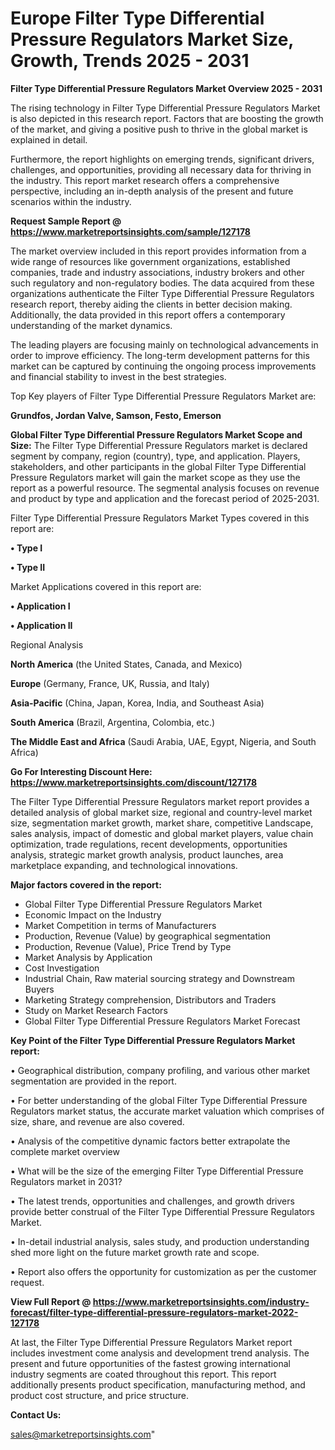 # Europe Filter Type Differential Pressure Regulators Market Size, Growth, Trends 2025 - 2031

<Strong> Filter Type Differential Pressure Regulators Market Overview 2025 - 2031</strong>

The rising technology in Filter Type Differential Pressure Regulators Market is also depicted in this research report. Factors that are boosting the growth of the market, and giving a positive push to thrive in the global market is explained in detail.

Furthermore, the report highlights on emerging trends, significant drivers, challenges, and opportunities, providing all necessary data for thriving in the industry. This report market research offers a comprehensive perspective, including an in-depth analysis of the present and future scenarios within the industry.

<strong>Request Sample Report @ <a href=https://www.marketreportsinsights.com/sample/127178>https://www.marketreportsinsights.com/sample/127178</a></strong>

The market overview included in this report provides information from a wide range of resources like government organizations, established companies, trade and industry associations, industry brokers and other such regulatory and non-regulatory bodies. The data acquired from these organizations authenticate the Filter Type Differential Pressure Regulators research report, thereby aiding the clients in better decision making. Additionally, the data provided in this report offers a contemporary understanding of the market dynamics.

The leading players are focusing mainly on technological advancements in order to improve efficiency. The long-term development patterns for this market can be captured by continuing the ongoing process improvements and financial stability to invest in the best strategies.

Top Key players of Filter Type Differential Pressure Regulators Market are:

<strong>Grundfos, Jordan Valve, Samson, Festo, Emerson</strong>

<strong><b>Global Filter Type Differential Pressure Regulators Market Scope and Size:</b></strong>
The Filter Type Differential Pressure Regulators market is declared segment by company, region (country), type, and application. Players, stakeholders, and other participants in the global Filter Type Differential Pressure Regulators market will gain the market scope as they use the report as a powerful resource. The segmental analysis focuses on revenue and product by type and application and the forecast period of 2025-2031.

Filter Type Differential Pressure Regulators Market Types covered in this report are:

<strong>• Type I

• Type II</strong>

Market Applications covered in this report are:

<strong>• Application I

• Application II</strong> 

Regional Analysis

<strong>North America</strong> (the United States, Canada, and Mexico)

<strong>Europe</strong> (Germany, France, UK, Russia, and Italy)

<strong>Asia-Pacific</strong> (China, Japan, Korea, India, and Southeast Asia)

<strong>South America</strong> (Brazil, Argentina, Colombia, etc.)

<strong>The Middle East and Africa</strong> (Saudi Arabia, UAE, Egypt, Nigeria, and South Africa)

<strong>Go For Interesting Discount Here: <a href=https://www.marketreportsinsights.com/discount/127178>https://www.marketreportsinsights.com/discount/127178</a></strong>

The Filter Type Differential Pressure Regulators market report provides a detailed analysis of global market size, regional and country-level market size, segmentation market growth, market share, competitive Landscape, sales analysis, impact of domestic and global market players, value chain optimization, trade regulations, recent developments, opportunities analysis, strategic market growth analysis, product launches, area marketplace expanding, and technological innovations.

<strong><b>Major factors covered in the report:</b></strong>
<ul>
  <li>Global Filter Type Differential Pressure Regulators Market </li>
  <li>Economic Impact on the Industry</li>
  <li>Market Competition in terms of Manufacturers</li>
  <li>Production, Revenue (Value) by geographical segmentation</li>
  <li>Production, Revenue (Value), Price Trend by Type</li>
  <li>Market Analysis by Application</li>
  <li>Cost Investigation</li>
  <li>Industrial Chain, Raw material sourcing strategy and Downstream Buyers</li>
  <li>Marketing Strategy comprehension, Distributors and Traders</li>
  <li>Study on Market Research Factors</li>
  <li>Global Filter Type Differential Pressure Regulators Market Forecast</li>
</ul>

<strong><b>Key Point of the Filter Type Differential Pressure Regulators Market report:</b></strong>

• Geographical distribution, company profiling, and various other market segmentation are provided in the report.

• For better understanding of the global Filter Type Differential Pressure Regulators market status, the accurate market valuation which comprises of size, share, and revenue are also covered.

• Analysis of the competitive dynamic factors better extrapolate the complete market overview

• What will be the size of the emerging Filter Type Differential Pressure Regulators market in 2031?

• The latest trends, opportunities and challenges, and growth drivers provide better construal of the Filter Type Differential Pressure Regulators Market.

• In-detail industrial analysis, sales study, and production understanding shed more light on the future market growth rate and scope.

• Report also offers the opportunity for customization as per the customer request.

<strong><b>View Full Report @ <a href=https://www.marketreportsinsights.com/industry-forecast/filter-type-differential-pressure-regulators-market-2022-127178>https://www.marketreportsinsights.com/industry-forecast/filter-type-differential-pressure-regulators-market-2022-127178</a></b></strong>


At last, the Filter Type Differential Pressure Regulators Market report includes investment come analysis and development trend analysis. The present and future opportunities of the fastest growing international industry segments are coated throughout this report. This report additionally presents product specification, manufacturing method, and product cost structure, and price structure.

<strong>Contact Us:</strong>

sales@marketreportsinsights.com"
